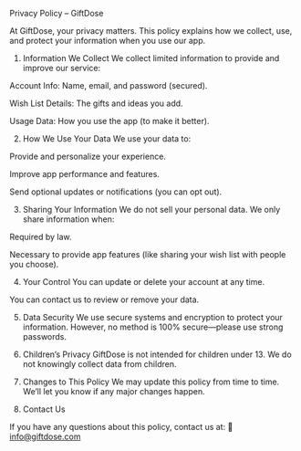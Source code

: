 Privacy Policy – GiftDose

At GiftDose, your privacy matters. This policy explains how we collect, use, and protect your information when you use our app.

1. Information We Collect
We collect limited information to provide and improve our service:

Account Info: Name, email, and password (secured).

Wish List Details: The gifts and ideas you add.

Usage Data: How you use the app (to make it better).

2. How We Use Your Data
We use your data to:

Provide and personalize your experience.

Improve app performance and features.

Send optional updates or notifications (you can opt out).

3. Sharing Your Information
We do not sell your personal data.
We only share information when:

Required by law.

Necessary to provide app features (like sharing your wish list with people you choose).

4. Your Control
You can update or delete your account at any time.

You can contact us to review or remove your data.

5. Data Security
We use secure systems and encryption to protect your information.
However, no method is 100% secure—please use strong passwords.

6. Children’s Privacy
GiftDose is not intended for children under 13.
We do not knowingly collect data from children.

7. Changes to This Policy
We may update this policy from time to time.
We’ll let you know if any major changes happen.

8. Contact Us


If you have any questions about this policy, contact us at:
📧 info@giftdose.com

